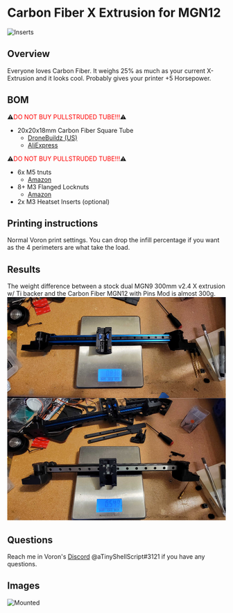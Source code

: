 # Carbon Fiber X Extrusion for MGN12
![Inserts](Images/inserts.jpg)

## Overview
Everyone loves Carbon Fiber. It weighs 25% as much as your current X-Extrusion and it looks cool. Probably gives your printer +5 Horsepower.

## BOM
⚠️<span style="color:red">DO NOT BUY PULLSTRUDED TUBE!!!</span>⚠️
- 20x20x18mm Carbon Fiber Square Tube 
    - [DroneBuildz (US)](https://dronebuildz.com/collections/flight-controller/products/carbon-fiber-square-tube-grcf-1000mm)
    - [AliExpress](https://www.aliexpress.com/item/32946654825.html)

⚠️<span style="color:red">DO NOT BUY PULLSTRUDED TUBE!!!</span>⚠️
- 6x M5 tnuts
    - [Amazon](https://www.amazon.com/gp/product/B07FPLZXTF)
- 8+ M3 Flanged Locknuts
    - [Amazon](https://www.amazon.com/gp/product/B07XXRLMBB/)
- 2x M3 Heatset Inserts (optional)

## Printing instructions
Normal Voron print settings. You can drop the infill percentage if you want as the 4 perimeters are what take the load.

## Results
The weight difference between a stock dual MGN9 300mm v2.4 X extrusion w/ Ti backer and the Carbon Fiber MGN12 with Pins Mod is almost 300g.
![Weight Comparsion](Images/weights.jpg)

## Questions
Reach me in Voron's [Discord](https://discord.gg/xgXWctB) @aTinyShellScript#3121 if you have any questions.

## Images
![Mounted](Images/mounted.jpg)
